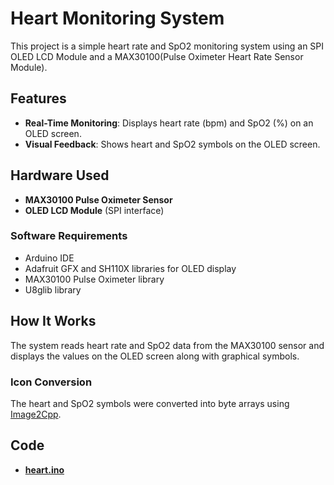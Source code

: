 # Heart Monitoring System

This project is a simple heart rate and SpO2 monitoring system using an SPI OLED LCD Module and a MAX30100(Pulse Oximeter Heart Rate Sensor Module).

## Features
- **Real-Time Monitoring**: Displays heart rate (bpm) and SpO2 (%) on an OLED screen.
- **Visual Feedback**: Shows heart and SpO2 symbols on the OLED screen.

## Hardware Used
- **MAX30100 Pulse Oximeter Sensor**
- **OLED LCD Module** (SPI interface)

### Software Requirements
- Arduino IDE
- Adafruit GFX and SH110X libraries for OLED display
- MAX30100 Pulse Oximeter library
- U8glib library

## How It Works
The system reads heart rate and SpO2 data from the MAX30100 sensor and displays the values on the OLED screen along with graphical symbols.

### Icon Conversion
The heart and SpO2 symbols were converted into byte arrays using [Image2Cpp](https://javl.github.io/image2cpp/).

## Code
-  **[heart.ino](https://github.com/ommibhatt/heart_monitoring_system/blob/main/heart.ino)**
